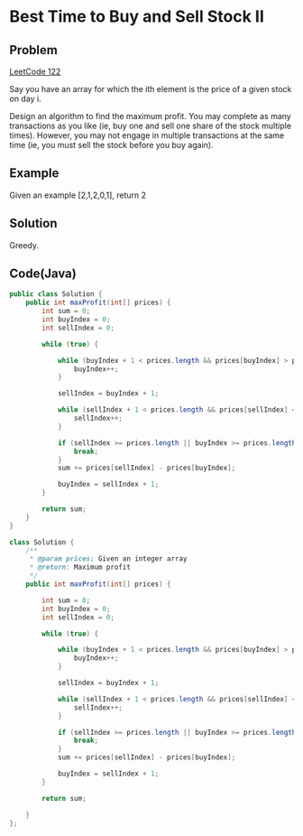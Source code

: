 Best Time to Buy and Sell Stock II
===



Problem
-------

[LeetCode 122](https://oj.leetcode.com/problems/best-time-to-buy-and-sell-stock-ii/)

Say you have an array for which the ith element is the price of a given stock on day i.

Design an algorithm to find the maximum profit. You may complete as many transactions as you like (ie, buy one and sell one share of the stock multiple times). However, you may not engage in multiple transactions at the same time (ie, you must sell the stock before you buy again).

Example
-------

Given an example [2,1,2,0,1], return 2

Solution
--------

Greedy.




Code(Java)
----------

```java
public class Solution {
    public int maxProfit(int[] prices) {
        int sum = 0;
        int buyIndex = 0;
        int sellIndex = 0;

        while (true) {

            while (buyIndex + 1 < prices.length && prices[buyIndex] > prices[buyIndex + 1]) {
                buyIndex++;
            }

            sellIndex = buyIndex + 1;

            while (sellIndex + 1 < prices.length && prices[sellIndex] < prices[sellIndex + 1]) {
                sellIndex++;
            }

            if (sellIndex >= prices.length || buyIndex >= prices.length) {
                break;
            }
            sum += prices[sellIndex] - prices[buyIndex];

            buyIndex = sellIndex + 1;
        }

        return sum;
    }
}

class Solution {
    /**
     * @param prices: Given an integer array
     * @return: Maximum profit
     */
    public int maxProfit(int[] prices) {

        int sum = 0;
        int buyIndex = 0;
        int sellIndex = 0;

        while (true) {

            while (buyIndex + 1 < prices.length && prices[buyIndex] > prices[buyIndex + 1]) {
                buyIndex++;
            }

            sellIndex = buyIndex + 1;

            while (sellIndex + 1 < prices.length && prices[sellIndex] < prices[sellIndex + 1]) {
                sellIndex++;
            }

            if (sellIndex >= prices.length || buyIndex >= prices.length) {
                break;
            }
            sum += prices[sellIndex] - prices[buyIndex];

            buyIndex = sellIndex + 1;
        }

        return sum;

    }
};

```